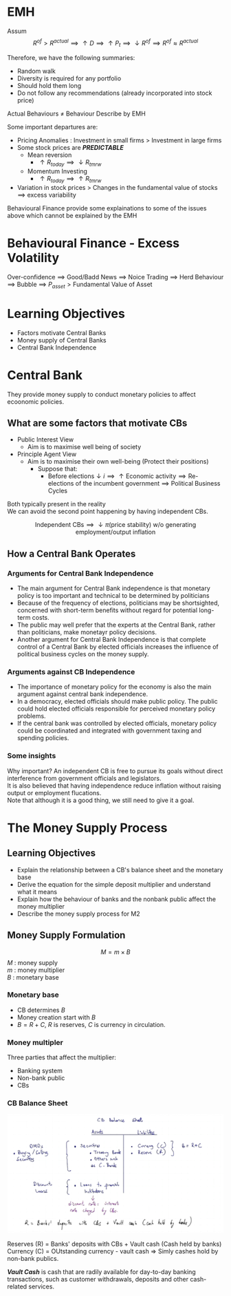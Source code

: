 # EMH
Assum
$$R^{of} > R^{actual} \implies \uparrow D \implies \uparrow P_t \implies \downarrow R^{of} \implies R^{of} \approx R^{actual}$$

Therefore, we have the following summaries:
- Random walk
- Diversity is required for any portfolio
- Should hold them long
- Do not follow any recommendations (already incorporated into stock price)

Actual Behaviours $\neq$ Behaviour Describe by EMH

Some important departures are:
- Pricing Anomalies : Investment in small firms > Investment in large firms
- Some stock prices are ***PREDICTABLE*** 
  - Mean reversion
    - $\uparrow R_{today} \implies \downarrow R_{tmrw}$
  - Momentum Investing
    - $\uparrow R_{today} \implies \uparrow R_{tmrw}$
- Variation in stock prices $>$ Changes in the fundamental value of stocks $\implies$ excess variability

Behavioural Finance provide some explainations to some of the issues above which cannot be explained by the EMH

# Behavioural Finance - Excess Volatility
Over-confidence $\implies$ Good/Badd News $\implies$ Noice Trading $\implies$ Herd Behaviour $\implies$ Bubble $\implies$ $P_{asset} > \text{Fundamental Value of Asset}$

# Learning Objectives
- Factors motivate Central Banks
- Money supply of Central Banks
- Central Bank Independence

# Central Bank
They provide money supply to conduct monetary policies to affect ecoonomic policies.

## What are some factors that motivate CBs
- Public Interest View
  - Aim is to maximise well being of society
- Principle Agent View
  - Aim is to maximise their own well-being (Protect their positions)
    - Suppose that:
      - $\text{Before elections} \downarrow i \implies \uparrow \text{Economic activity} \implies \text{Re-elections of the incumbent government}$ $\implies$ Political Business Cycles
  
Both typically present in the reality  
We can avoid the second point happening by having independent CBs.

$$\text{Independent CBs} \implies \downarrow \pi \text{(price stability) w/o generating employment/output inflation}$$

## How a Central Bank Operates 
### Arguments for Central Bank Independence
- The main argument for Central Bank independence is that monetary policy is too important and technical to be determined by politicians
- Because of the frequency of elections, politicians may be shortsighted, concerned with short-term benefits without regard for potential long-term costs.
- The public may well prefer that the experts at the Central Bank, rather than politicians, make monetayr policy decisions.
- Another argument for Central Bank Independence is that complete control of a Central Bank by elected officials increases the influence of political business cycles on the money supply.
### Arguments against CB Independence
- The importance of monetary policy for the economy is also the main argument against central bank independence. 
- In a democracy, elected officials should make public policy. The public could hold elected officials responsible for perceived monetary policy problems.
- If the central bank was controlled by elected officials, monetary policy could be coordinated and integrated with government taxing and spending policies.

### Some insights
Why important? An independent CB is free to pursue its goals without direct interference from government officials and legislators.  
It is also believed that having independence reduce inflation without raising output or employment flucations.  
Note that although it is a good thing, we still need to give it a goal.

# The Money Supply Process
## Learning Objectives
- Explain the relationship between a CB's balance sheet and the monetary base
- Derive the equation for the simple deposit multiplier and understand what it means
- Explain how the behaviour of banks and the nonbank public affect the money multiplier
- Describe the money supply process for M2

## Money Supply Formulation
$$M = m \times B$$
$M$ : money supply  
$m$ : money multiplier  
$B$ : monetary base  

### Monetary base
- CB determines $B$
- Money creation start with $B$
- $B = R + C$, $R$ is reserves, $C$ is currency in circulation.

### Money multipler
Three parties that affect the multiplier:
- Banking system
- Non-bank public
- CBs

### CB Balance Sheet

![Central Bank Balance Sheet](<CB balance sheet.png>)

Reserves (R) = Banks' deposits with CBs + Vault cash (Cash held by banks)
Currency (C) = OUtstanding currency - vault cash => Simly cashes hold by non-bank publics.

***Vault Cash*** is cash that are radily available for day-to-day banking transactions, such as customer withdrawals, deposits and other cash-related services.